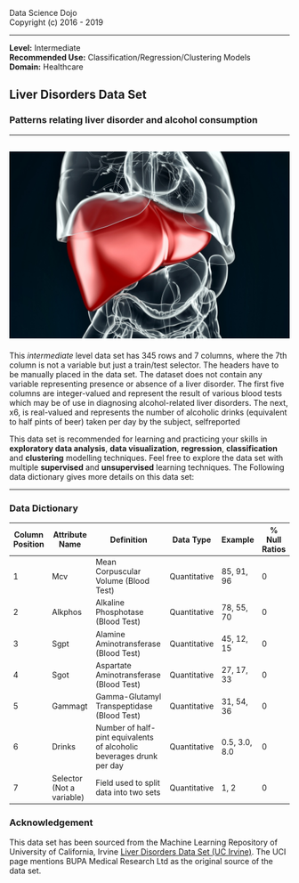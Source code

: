 Data Science Dojo <br/>
Copyright (c) 2016 - 2019

---

**Level:** Intermediate <br/>
**Recommended Use:** Classification/Regression/Clustering Models<br/>
**Domain:** Healthcare<br/>

## Liver Disorders Data Set

### Patterns relating liver disorder and alcohol consumption


---
![](1265.jpg)
---

This *intermediate* level data set has 345 rows and 7 columns, where the 7th column is not a variable but just a train/test selector. The headers have to be manually placed in the data set.
The dataset does not contain any variable representing presence or absence of a liver disorder.
The first five columns are integer-valued and represent the result of various blood tests which may be of use in diagnosing alcohol-related liver disorders. The next, x6,  is real-valued and represents the number of alcoholic drinks (equivalent to half pints of beer) taken per day by the subject, selfreported 

This data set is recommended for learning and practicing your skills in **exploratory data analysis**, **data visualization**, **regression**, **classification** and **clustering** modelling techniques.
Feel free to explore the data set with multiple **supervised** and **unsupervised** learning techniques.
The Following data dictionary gives more details on this data set:

---

### Data Dictionary

| Column   Position 	| Attribute Name            	| Definition                                                           	| Data Type    	| Example       	| % Null Ratios 	|
|-------------------	|---------------------------	|----------------------------------------------------------------------	|--------------	|---------------	|---------------	|
| 1                 	| Mcv                       	| Mean Corpuscular Volume (Blood Test)                                 	| Quantitative 	| 85, 91, 96    	| 0             	|
| 2                 	| Alkphos                   	| Alkaline Phosphotase (Blood Test)                                    	| Quantitative 	| 78, 55, 70    	| 0             	|
| 3                 	| Sgpt                      	| Alamine Aminotransferase (Blood Test)                                	| Quantitative 	| 45, 12, 15    	| 0             	|
| 4                 	| Sgot                      	| Aspartate Aminotransferase (Blood Test)                              	| Quantitative 	| 27, 17, 33    	| 0             	|
| 5                 	| Gammagt                   	| Gamma-Glutamyl Transpeptidase (Blood Test)                           	| Quantitative 	| 31, 54, 36    	| 0             	|
| 6                 	| Drinks                    	| Number of half-pint equivalents of alcoholic beverages drunk per day 	| Quantitative 	| 0.5, 3.0, 8.0 	| 0             	|
| 7                 	| Selector (Not a variable) 	| Field used to split data into two sets                               	| Quantitative 	| 1, 2          	| 0             	|

### Acknowledgement

This data set has been sourced from the Machine Learning Repository of University of California, Irvine [Liver Disorders Data Set (UC Irvine)](https://archive.ics.uci.edu/ml/datasets/Liver+Disorders).
The UCI page mentions BUPA Medical Research Ltd as the original source of the data set.  
